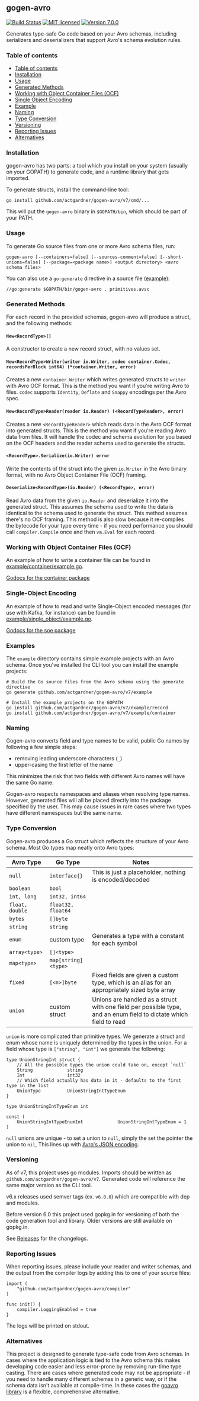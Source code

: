 ## gogen-avro


[![Build Status](https://travis-ci.org/actgardner/gogen-avro.svg?branch=master)](https://travis-ci.org/actgardner/gogen-avro)
[![MIT licensed](https://img.shields.io/badge/license-MIT-blue.svg)](https://raw.githubusercontent.com/actgardner/gogen-avro/master/LICENSE)
[![Version 7.0.0](https://img.shields.io/badge/version-7.0.0-lightgrey.svg)](https://github.com/actgardner/gogen-avro/releases)

Generates type-safe Go code based on your Avro schemas, including serializers and deserializers that support Avro's schema evolution rules. 

### Table of contents

<!--ts-->
   * [Table of contents](#table-of-contents)
   * [Installation](#installation)
   * [Usage](#usage)
   * [Generated Methods](#generated-methods)
   * [Working with Object Container Files (OCF)](#working-with-object-container-files-ocf)
   * [Single Object Encoding](#single-object-encoding)
   * [Example](#example)
   * [Naming](#naming)
   * [Type Conversion](#type-conversion)
   * [Versioning](#Versioning)
   * [Reporting Issues](#reporting-issues)
   * [Alternatives](#alternatives)
<!--te-->


### Installation

gogen-avro has two parts: a tool which you install on your system (usually on your GOPATH) to generate code, and a runtime library that gets imported.

To generate structs, install the command-line tool:

```
go install github.com/actgardner/gogen-avro/v7/cmd/...
```

This will put the `gogen-avro` binary in `$GOPATH/bin`, which should be part of your PATH.

### Usage

To generate Go source files from one or more Avro schema files, run:

```
gogen-avro [--containers=false] [--sources-comment=false] [--short-unions=false] [--package=<package name>] <output directory> <avro schema files>
```

You can also use a `go:generate` directive in a source file ([example](https://github.com/actgardner/gogen-avro/blob/master/v7/test/primitive/generate.go#L3)):

```
//go:generate $GOPATH/bin/gogen-avro . primitives.avsc
```

### Generated Methods 

For each record in the provided schemas, gogen-avro will produce a struct, and the following methods:

#### `New<RecordType>()` 
A constructor to create a new record struct, with no values set.

#### `New<RecordType>Writer(writer io.Writer, codec container.Codec, recordsPerBlock int64) (*container.Writer, error)`
Creates a new `container.Writer` which writes generated structs to `writer` with Avro OCF format. This is the method you want if you're writing Avro to files. `codec` supports `Identity`, `Deflate` and `Snappy` encodings per the Avro spec.

#### `New<RecordType>Reader(reader io.Reader) (<RecordTypeReader>, error)`
Creates a new `<RecordTypeReader>` which reads data in the Avro OCF format into generated structs. This is the method you want if you're reading Avro data from files. It will handle the codec and schema evolution for you based on the OCF headers and the reader schema used to generate the structs. 

#### `<RecordType>.Serialize(io.Writer) error`
Write the contents of the struct into the given `io.Writer` in the Avro binary format, with no Avro Object Container File (OCF) framing.

#### `Deserialize<RecordType>(io.Reader) (<RecordType>, error)`
Read Avro data from the given `io.Reader` and deserialize it into the generated struct. This assumes the schema used to write the data is identical to the schema used to generate the struct. This method assumes there's no OCF framing. This method is also slow because it re-compiles the bytecode for your type every time - if you need performance you should call `compiler.Compile` once and then `vm.Eval` for each record. 

### Working with Object Container Files (OCF)

An example of how to write a container file can be found in [example/container/example.go](https://github.com/actgardner/gogen-avro/blob/master/v7/example/container/example.go).

[Godocs for the container package](https://godoc.org/github.com/actgardner/gogen-avro/v7/container)

### Single-Object Encoding

An example of how to read and write Single-Object encoded messages (for use with Kafka, for instance) can be found in [example/single_object/example.go](https://github.com/actgardner/gogen-avro/blob/master/v7/example/single_object/example.go).

[Godocs for the soe package](https://godoc.org/github.com/actgardner/gogen-avro/v7/soe)

### Examples

The `example` directory contains simple example projects with an Avro schema. Once you've installed the CLI tool you can install the example projects:

```
# Build the Go source files from the Avro schema using the generate directive
go generate github.com/actgardner/gogen-avro/v7/example

# Install the example projects on the GOPATH
go install github.com/actgardner/gogen-avro/v7/example/record
go install github.com/actgardner/gogen-avro/v7/example/container
```

### Naming

Gogen-avro converts field and type names to be valid, public Go names by following a few simple steps:

- removing leading underscore characters (`_`)
- upper-casing the first letter of the name

This minimizes the risk that two fields with different Avro names will have the same Go name.

Gogen-avro respects namespaces and aliases when resolving type names. However, generated files will all be placed directly
into the package specified by the user. This may cause issues in rare cases where two types have different namespaces but the
same name.

### Type Conversion

Gogen-avro produces a Go struct which reflects the structure of your Avro schema. Most Go types map neatly onto Avro types:

| Avro Type     | Go Type           | Notes                                                                                                                |
|---------------|-------------------|----------------------------------------------------------------------------------------------------------------------|
| `null`          | `interface{}`       | This is just a placeholder, nothing is encoded/decoded                                                               |
| `boolean`       | `bool`              |                                                                                                                      |
| `int, long`     | `int32, int64`      |                                                                                                                      |
| `float, double` | `float32, float64`  |                                                                                                                      |
| `bytes`         | `[]byte`            |                                                                                                                      |
| `string`        | `string`            |                                                                                                                      |
| `enum`          | custom type       | Generates a type with a constant for each symbol                                                                     |
| `array<type>`   | `[]<type>`          |                                                                                                                      |
| `map<type>`     | `map[string]<type>` |                                                  |
| `fixed`         | `[<n>]byte`         | Fixed fields are given a custom type, which is an alias for an appropriately sized byte array                        |
| `union`         | custom struct       | Unions are handled as a struct with one field per possible type, and an enum field to dictate which field to read    |

`union` is more complicated than primitive types. We generate a struct and enum whose name is uniquely determined by the types in the union. For a field whose type is `["string", "int"]` we generate the following:

```
type UnionStringInt struct {
	// All the possible types the union could take on, except `null`
	String             string
	Int                int32
	// Which field actually has data in it - defaults to the first type in the list
	UnionType          UnionStringIntTypeEnum
}

type UnionStringIntTypeEnum int

const (
	UnionStringIntTypeEnumInt             UnionStringIntTypeEnum = 1
)
```

`null` unions are unique - to set a union to `null`, simply the set the pointer the union to `nil`, This lines up with [Avro's JSON encoding](https://avro.apache.org/docs/current/spec.html#json_encoding).

### Versioning

As of v7, this project uses go modules. Imports should be written as `github.com/actgardner/gogen-avro/v7`. Generated code will reference the same major version as the CLI tool.

v6.x releases used semver tags (ex. `v6.0.0`) which are compatible with dep and modules. 

Before version 6.0 this project used gopkg.in for versioning of both the code generation tool and library. Older versions are still available on gopkg.in.

See [Releases](https://github.com/actgardner/gogen-avro/releases) for the changelogs.

### Reporting Issues

When reporting issues, please include your reader and writer schemas, and the output from the compiler logs by adding this to one of your source files:

```
import (
	"github.com/actgardner/gogen-avro/compiler"
)

func init() {
	compiler.LoggingEnabled = true
}
```

The logs will be printed on stdout.

### Alternatives

This project is designed to generate type-safe code from Avro schemas. In cases where the application logic is tied to the Avro schema this makes developing code easier and less error-prone by removing run-time type casting.
There are cases where generated code may not be appropriate - if you need to handle many different schemas in a generic way, or if the schema data isn't available at compile-time. 
In these cases the [goavro library](https://github.com/linkedin/goavro) is a flexible, comprehensive alternative.
